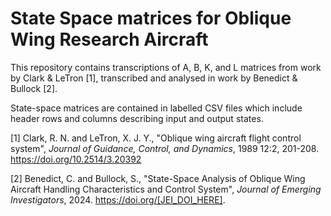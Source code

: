 # State Space matrices for Oblique Wing Research Aircraft

This repository contains transcriptions of A, B, K, and L matrices from work by Clark & LeTron [1], transcribed and analysed in work by Benedict & Bullock [2].

State-space matrices are contained in labelled CSV files which include header rows and columns describing input and output states.

[1] Clark, R. N. and LeTron, X. J. Y., "Oblique wing aircraft flight control system", _Journal of Guidance, Control, and Dynamics_, 1989 12:2, 201-208. https://doi.org/10.2514/3.20392

[2] Benedict, C. and Bullock, S., "State-Space Analysis of Oblique Wing Aircraft Handling Characteristics and Control System", _Journal of Emerging Investigators_, 2024. https://doi.org/[JEI_DOI_HERE].
